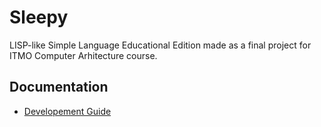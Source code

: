 # Sleepy

LISP-like Simple Language Educational Edition
made as a final project for ITMO Computer
Arhitecture course.

## Documentation

- [Developement Guide](./doc/dev.md)
